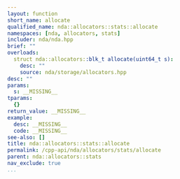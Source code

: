 ```yaml
---
layout: function
short_name: allocate
qualified_name: nda::allocators::stats::allocate
namespaces: [nda, allocators, stats]
includer: nda/nda.hpp
brief: ""
overloads:
  struct nda::allocators::blk_t allocate(uint64_t s):
    desc: ""
    source: nda/storage/allocators.hpp
desc: ""
params:
  s: __MISSING__
tparams:
  {}
return_value: __MISSING__
example:
  desc: __MISSING__
  code: __MISSING__
see-also: []
title: nda::allocators::stats::allocate
permalink: /cpp-api/nda/allocators/stats/allocate
parent: nda::allocators::stats
nav_exclude: true
...
```


